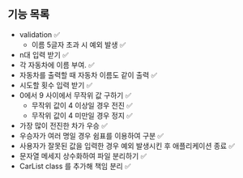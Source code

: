 ## 기능 목록

- validation ✅
  - 이름 5글자 초과 시 예외 발생 ✅
- n대 입력 받기 ✅
- 각 자동차에 이름 부여. ✅
- 자동차를 출력할 때 자동차 이름도 같이 출력 ✅
- 시도할 횟수 입력 받기 ✅
- 0에서 9 사이에서 무작위 값 구하기 ✅
  - 무작위 값이 4 이상일 경우 전진 ✅
  - 무작위 값이 4 미만일 경우 정지 ✅
- 가장 많이 전진한 차가 우승 ✅
- 우승자가 여러 명일 경우 쉼표를 이용하여 구분 ✅
- 사용자가 잘못된 값을 입력한 경우 예외 발생시킨 후 애플리케이션 종료 ✅
- 문자열 메세지 상수화하여 파일 분리하기 ✅
- CarList class 를 추가해 책임 분리 ✅
